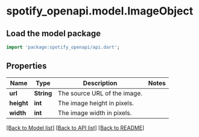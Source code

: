 # spotify_openapi.model.ImageObject

## Load the model package
```dart
import 'package:spotify_openapi/api.dart';
```

## Properties
Name | Type | Description | Notes
------------ | ------------- | ------------- | -------------
**url** | **String** | The source URL of the image.  | 
**height** | **int** | The image height in pixels.  | 
**width** | **int** | The image width in pixels.  | 

[[Back to Model list]](../README.md#documentation-for-models) [[Back to API list]](../README.md#documentation-for-api-endpoints) [[Back to README]](../README.md)


